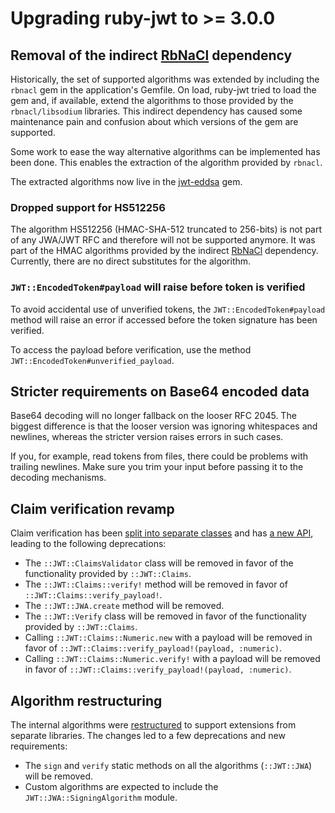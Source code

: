 # Upgrading ruby-jwt to >= 3.0.0

## Removal of the indirect [RbNaCl](https://github.com/RubyCrypto/rbnacl) dependency

Historically, the set of supported algorithms was extended by including the `rbnacl` gem in the application's Gemfile. On load, ruby-jwt tried to load the gem and, if available, extend the algorithms to those provided by the `rbnacl/libsodium` libraries. This indirect dependency has caused some maintenance pain and confusion about which versions of the gem are supported.

Some work to ease the way alternative algorithms can be implemented has been done. This enables the extraction of the algorithm provided by `rbnacl`.

The extracted algorithms now live in the [jwt-eddsa](https://rubygems.org/gems/jwt-eddsa) gem.

### Dropped support for HS512256

The algorithm HS512256 (HMAC-SHA-512 truncated to 256-bits) is not part of any JWA/JWT RFC and therefore will not be supported anymore. It was part of the HMAC algorithms provided by the indirect [RbNaCl](https://github.com/RubyCrypto/rbnacl) dependency. Currently, there are no direct substitutes for the algorithm.

### `JWT::EncodedToken#payload` will raise before token is verified

To avoid accidental use of unverified tokens, the `JWT::EncodedToken#payload` method will raise an error if accessed before the token signature has been verified.

To access the payload before verification, use the method `JWT::EncodedToken#unverified_payload`.

## Stricter requirements on Base64 encoded data

Base64 decoding will no longer fallback on the looser RFC 2045. The biggest difference is that the looser version was ignoring whitespaces and newlines, whereas the stricter version raises errors in such cases.

If you, for example, read tokens from files, there could be problems with trailing newlines. Make sure you trim your input before passing it to the decoding mechanisms.

## Claim verification revamp

Claim verification has been [split into separate classes](https://github.com/jwt/ruby-jwt/pull/605) and has [a new API](https://github.com/jwt/ruby-jwt/pull/626), leading to the following deprecations:

- The `::JWT::ClaimsValidator` class will be removed in favor of the functionality provided by `::JWT::Claims`.
- The `::JWT::Claims::verify!` method will be removed in favor of `::JWT::Claims::verify_payload!`.
- The `::JWT::JWA.create` method will be removed.
- The `::JWT::Verify` class will be removed in favor of the functionality provided by `::JWT::Claims`.
- Calling `::JWT::Claims::Numeric.new` with a payload will be removed in favor of `::JWT::Claims::verify_payload!(payload, :numeric)`.
- Calling `::JWT::Claims::Numeric.verify!` with a payload will be removed in favor of `::JWT::Claims::verify_payload!(payload, :numeric)`.

## Algorithm restructuring

The internal algorithms were [restructured](https://github.com/jwt/ruby-jwt/pull/607) to support extensions from separate libraries. The changes led to a few deprecations and new requirements:
- The `sign` and `verify` static methods on all the algorithms (`::JWT::JWA`) will be removed.
- Custom algorithms are expected to include the `JWT::JWA::SigningAlgorithm` module.